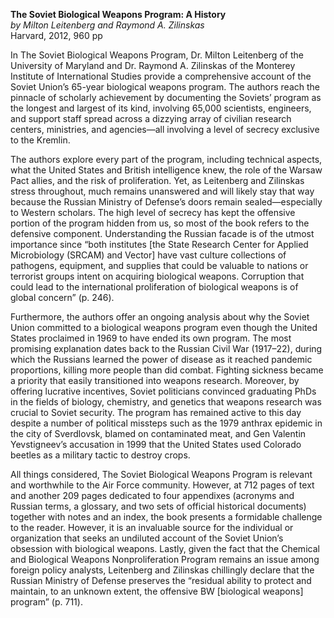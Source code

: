 **The Soviet Biological Weapons Program: A History**  
_by Milton Leitenberg and Raymond A. Zilinskas_  
Harvard, 2012, 960 pp

In The Soviet Biological Weapons Program, Dr. Milton Leitenberg of the University of Maryland and Dr. Raymond A. Zilinskas of the Monterey Institute of International Studies provide a comprehensive account of the Soviet Union’s 65-year biological weapons program. The authors reach the pinnacle of scholarly achievement by documenting the Soviets’ program as the longest and largest of its kind, involving 65,000 scientists, engineers, and support staff spread across a dizzying array of civilian research centers, ministries, and agencies—all involving a level of secrecy exclusive to the Kremlin.

The authors explore every part of the program, including technical aspects, what the United States and British intelligence knew, the role of the Warsaw Pact allies, and the risk of proliferation. Yet, as Leitenberg and Zilinskas stress throughout, much remains unanswered and will likely stay that way because the Russian Ministry of Defense’s doors remain sealed—especially to Western scholars. The high level of secrecy has kept the offensive portion of the program hidden from us, so most of the book refers to the defensive component. Understanding the Russian facade is of the utmost importance since “both institutes [the State Research Center for Applied Microbiology (SRCAM) and Vector] have vast culture collections of pathogens, equipment, and supplies that could be valuable to nations or terrorist groups intent on acquiring biological weapons. Corruption that could lead to the international proliferation of biological weapons is of global concern” (p. 246).

Furthermore, the authors offer an ongoing analysis about why the Soviet Union committed to a biological weapons program even though the United States proclaimed in 1969 to have ended its own program. The most promising explanation dates back to the Russian Civil War (1917–22), during which the Russians learned the power of disease as it reached pandemic proportions, killing more people than did combat. Fighting sickness became a priority that easily transitioned into weapons research. Moreover, by offering lucrative incentives, Soviet politicians convinced graduating PhDs in the fields of biology, chemistry, and genetics that weapons research was crucial to Soviet security. The program has remained active to this day despite a number of political missteps such as the 1979 anthrax epidemic in the city of Sverdlovsk, blamed on contaminated meat, and Gen Valentin Yevstigneev’s accusation in 1999 that the United States used Colorado beetles as a military tactic to destroy crops.

All things considered, The Soviet Biological Weapons Program is relevant and worthwhile to the Air Force community. However, at 712 pages of text and another 209 pages dedicated to four appendixes (acronyms and Russian terms, a glossary, and two sets of official historical documents) together with notes and an index, the book presents a formidable challenge to the reader. However, it is an invaluable source for the individual or organization that seeks an undiluted account of the Soviet Union’s obsession with biological weapons. Lastly, given the fact that the Chemical and Biological Weapons Nonproliferation Program remains an issue among foreign policy analysts, Leitenberg and Zilinskas chillingly declare that the Russian Ministry of Defense preserves the “residual ability to protect and maintain, to an unknown extent, the offensive BW [biological weapons] program” (p. 711).